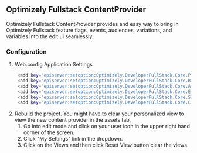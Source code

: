 ## Optimizely Fullstack ContentProvider

Optimizely Fullstack ContentProvider provides and easy way to bring in Optimizely Fullstack feature flags, events, audiences, variations, and variables into the edit ui seamlessly.

### Configuration

1. Web.config Application Settings
   ```sh
    <add key="episerver:setoption:Optimizely.DeveloperFullStack.Core.ProjectId,Optimizely.DeveloperFullStack" value="ProjectID" />
    <add key="episerver:setoption:Optimizely.DeveloperFullStack.Core.RestAuthToken,Optimizely.DeveloperFullStack" value="AUTHTOKEN" />
    <add key="episerver:setoption:Optimizely.DeveloperFullStack.Core.APIVersion,Optimizely.DeveloperFullStack" value="v2" />
    <add key="episerver:setoption:Optimizely.DeveloperFullStack.Core.EnviromentKey,Optimizely.DeveloperFullStack" value="development" />
    <add key="episerver:setoption:Optimizely.DeveloperFullStack.Core.SDKKey,Optimizely.DeveloperFullStack" value="SDKKEY" />
    <add key="episerver:setoption:Optimizely.DeveloperFullStack.Core.CacheInMinutes,Optimizely.DeveloperFullStack" value="10" />
   ```
2. Rebuild the project.  You might have to clear your personalized view to view the new content provider in the assets tab. 
    1.  Go into edit mode and click on your user icon in the upper right hand corner of the screen.
    2.  Click "My Settings" link in the dropdown.
    3.  Click on the Views and then click Reset View button clear the views.